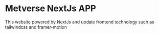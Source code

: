 # Metverse NextJs APP

This website powered by NextJs and update frontend technology such as tailwindcss and framer-motion